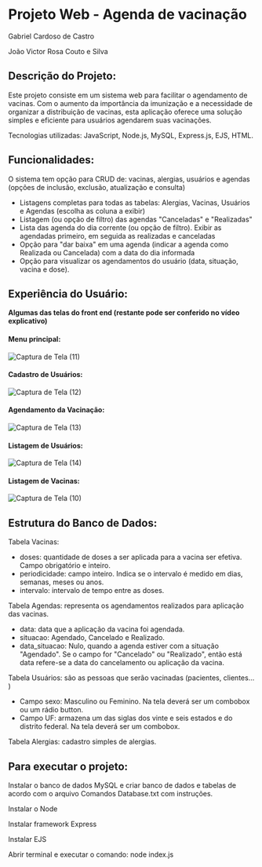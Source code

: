 # Projeto Web - Agenda de vacinação

Gabriel Cardoso de Castro

João Victor Rosa Couto e Silva

## Descrição do Projeto:
Este projeto consiste em um sistema web para facilitar o agendamento de vacinas. Com o aumento da importância da imunização e a necessidade de organizar a distribuição de vacinas, esta aplicação oferece uma solução simples e eficiente para usuários agendarem suas vacinações.

Tecnologias utilizadas: JavaScript, Node.js, MySQL, Express.js, EJS, HTML.

## Funcionalidades:

O sistema tem opção para CRUD de: vacinas, alergias, usuários e agendas (opções de inclusão, exclusão, atualização e consulta)
- Listagens completas para todas as tabelas: Alergias, Vacinas, Usuários e Agendas (escolha as coluna a exibir)
- Listagem (ou opção de filtro) das agendas "Canceladas" e "Realizadas"
- Lista das agenda do dia corrente (ou opção de filtro). Exibir as agendadas primeiro, em seguida as realizadas e canceladas
- Opção para "dar baixa" em uma agenda (indicar a agenda como Realizada ou Cancelada) com a data do dia informada
- Opção para visualizar os agendamentos do usuário (data, situação, vacina e dose).

## Experiência do Usuário:
**Algumas das telas do front end (restante pode ser conferido no vídeo explicativo)**

#### Menu principal:
![Captura de Tela (11)](https://github.com/JvRosa/AgendaDeVacinacao/assets/94145163/aca1d3dc-f8b0-4268-b1b3-1911697acaf9)

#### Cadastro de Usuários:
![Captura de Tela (12)](https://github.com/JvRosa/AgendaDeVacinacao/assets/94145163/b2dae280-06b3-4aff-85a6-4b30ab33c029)

#### Agendamento da Vacinação:
![Captura de Tela (13)](https://github.com/JvRosa/AgendaDeVacinacao/assets/94145163/af08c6e6-453d-48d3-bec2-ddc3ced0839b)

#### Listagem de Usuários:
![Captura de Tela (14)](https://github.com/JvRosa/AgendaDeVacinacao/assets/94145163/6c9f811a-cfaf-4ee8-a55e-40b2b326a1c2)

#### Listagem de Vacinas:
![Captura de Tela (10)](https://github.com/JvRosa/AgendaDeVacinacao/assets/94145163/cc2e417e-ab44-418f-b5a9-f2e461c36f4c)


## Estrutura do Banco de Dados:

Tabela Vacinas:
- doses: quantidade de doses a ser aplicada para a vacina ser efetiva. Campo obrigatório e inteiro.
- periodicidade: campo inteiro. Indica se o intervalo é medido em dias, semanas, meses ou anos.
- intervalo: intervalo de tempo entre as doses.

Tabela Agendas: representa os agendamentos realizados para aplicação das vacinas.
- data: data que a aplicação da vacina foi agendada.
- situacao: Agendado, Cancelado e Realizado.
- data_situacao: Nulo, quando a agenda estiver com a situação "Agendado". Se o campo for "Cancelado" ou "Realizado", então está data refere-se a data do cancelamento ou aplicação da vacina.

Tabela Usuários: são as pessoas que serão vacinadas (pacientes, clientes... )
- Campo sexo: Masculino ou Feminino. Na tela deverá ser um combobox ou um rádio button.
- Campo UF: armazena um das siglas dos vinte e seis estados e do distrito federal. Na tela deverá ser um combobox.
        
Tabela Alergias: cadastro simples de alergias.

## Para executar o projeto:
Instalar o banco de dados MySQL e criar banco de dados e tabelas de acordo com o arquivo Comandos Database.txt com instruções.

Instalar o Node

Instalar framework Express

Instalar EJS

Abrir terminal e executar o comando: node index.js
